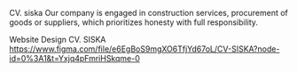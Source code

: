 CV. siska
Our company is engaged in construction services, procurement of goods or suppliers, which prioritizes honesty with full responsibility.

Website Design CV. SISKA
https://www.figma.com/file/e6EgBoS9mgXO6TfjYd67oL/CV-SISKA?node-id=0%3A1&t=Yxjq4pFmriHSkqme-0
